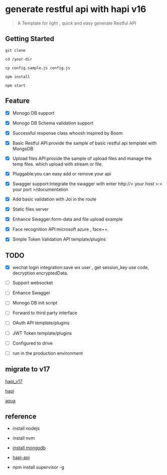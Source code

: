 # generate restful api with hapi v16

>A Template for light , quick and easy generate Restful API 

## Getting Started

```
git clone 

cd /your-dir

cp config.sample.js config.js

npm install 

npm start

```


## Feature

- [x] Monogo DB support

- [x] Monogo DB Schema validation support

- [x] Successful response class whoosh inspired by Boom 

- [x] Basic Restful API:provide the sample of basic restful api template with MongoDB

- [x] Upload files API:provide the sample of upload files and manage the temp files. which upload with stream or file.

- [x] Pluggable:you can easy add or remove your api 

- [x] Swagger support:Integrate the swagger with enter http://< your host >:< your port >/documentation

- [x] Add basic validation with Joi in the route

- [x] Static files server

- [x] Enhance Swagger:form-data and file upload example

- [x] Face recognition API:microsoft azure , face++.

- [x] Simple Token Validation API template/plugins

## TODO

- [x] wechat login integration:save wx user , get session_key use code, decryption encryptedData.

- [ ] Support websocket

- [ ] Enhance Swagger

- [ ] Monogo DB init script

- [ ] Forward to third party interface

- [ ] OAuth API template/plugins

- [ ] JWT Token template/plugins

- [ ] Configured to drive

- [ ] run in the production environment

## migrate to v17

[hapi_v17]("https://futurestud.io/tutorials/hapi-v17-upgrade-guide-your-move-to-async-await")

[hapi]("https://github.com/hapijs")

[aqua]("https://github.com/jedireza/aqua")

## reference

- install nodejs

- install nvm

- [install mongodb]("https://docs.mongodb.com/manual/tutorial/install-mongodb-on-windows/")

- [hapi-api]("https://github.com/rjmreis/hapi-api")

- npm install supervisor -g


